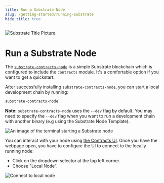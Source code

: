 ```yaml
---
title: Run a Substrate Node
slug: /getting-started/running-substrate
hide_title: true
---
```


![Substrate Title Picture](/img/title/substrate.svg)

# Run a Substrate Node

The [`substrate-contracts-node`](https://github.com/paritytech/substrate-contracts-node)
is a simple Substrate blockchain which is configured to include the `contracts` module.
It's a comfortable option if you want to get a quickstart.

[After successfully installing `substrate-contracts-node`](./setup.md#installing-substrate-contracts-node),
you can start a local development chain by running:

```bash
substrate-contracts-node
```

**Note:** `substrate-contracts-node` uses the `--dev` flag by default. 
You may need to specify the `--dev` flag when you want to run a development chain with another binary (e.g using the Substrate Node Template).

![An image of the terminal starting a Substrate node](/img/substrate-contracts-node.png)

You can interact with your node using [the Contracts UI](https://contracts-ui.substrate.io).
Once you have the webpage open, you have to configure the UI to connect to the locally running node:

- Click on the dropdown selector at the top left corner.
- Choose "Local Node".

![Connect to local node](/img/contracts-ui-local-node.png)
